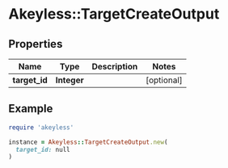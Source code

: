 # Akeyless::TargetCreateOutput

## Properties

| Name | Type | Description | Notes |
| ---- | ---- | ----------- | ----- |
| **target_id** | **Integer** |  | [optional] |

## Example

```ruby
require 'akeyless'

instance = Akeyless::TargetCreateOutput.new(
  target_id: null
)
```

